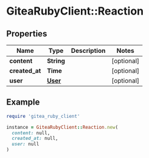 # GiteaRubyClient::Reaction

## Properties

| Name | Type | Description | Notes |
| ---- | ---- | ----------- | ----- |
| **content** | **String** |  | [optional] |
| **created_at** | **Time** |  | [optional] |
| **user** | [**User**](User.md) |  | [optional] |

## Example

```ruby
require 'gitea_ruby_client'

instance = GiteaRubyClient::Reaction.new(
  content: null,
  created_at: null,
  user: null
)
```

